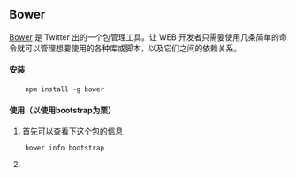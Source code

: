 ## Bower
[Bower](http://bower.io) 是 Twitter 出的一个包管理工具。让 WEB 开发者只需要使用几条简单的命令就可以管理想要使用的各种库或脚本，以及它们之间的依赖关系。

#### 安装
   	
``` 
	npm install -g bower
```	

#### 使用（以使用bootstrap为栗）
1. 首先可以查看下这个包的信息

```
	bower info bootstrap
```

2. 
